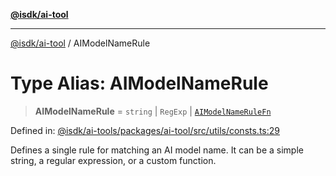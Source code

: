 [**@isdk/ai-tool**](../README.md)

***

[@isdk/ai-tool](../globals.md) / AIModelNameRule

# Type Alias: AIModelNameRule

> **AIModelNameRule** = `string` \| `RegExp` \| [`AIModelNameRuleFn`](AIModelNameRuleFn.md)

Defined in: [@isdk/ai-tools/packages/ai-tool/src/utils/consts.ts:29](https://github.com/isdk/ai-tool.js/blob/e883e341c67e937e7d3a3e95e8bc56844896f5a3/src/utils/consts.ts#L29)

Defines a single rule for matching an AI model name. It can be a simple string,
a regular expression, or a custom function.
